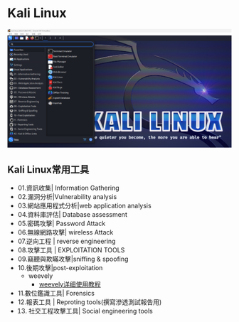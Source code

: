 # Kali Linux
![Kali202304](kali202304.png)

## Kali Linux常用工具
- 01.資訊收集| Information Gathering
- 02.漏洞分析|Vulnerability analysis
- 03.網站應用程式分析|web application analysis
- 04.資料庫評估| Database assessment
- 05.密碼攻擊| Password Attack
- 06.無線網路攻擊| wireless Attack
- 07.逆向工程 | reverse engineering
- 08.攻擊工具 | EXPLOITATION TOOLS
- 09.竊聽與欺瞞攻擊|sniffing & spoofing
- 10.後期攻擊|post-exploitation
  - weevely
    - [weevely详细使用教程](https://blog.csdn.net/smli_ng/article/details/106071142)
- 11.數位鑑識工具| Forensics
- 12.報表工具 | Reproting tools(撰寫滲透測試報告用)
- 13. 社交工程攻擊工具| Social engineering tools




